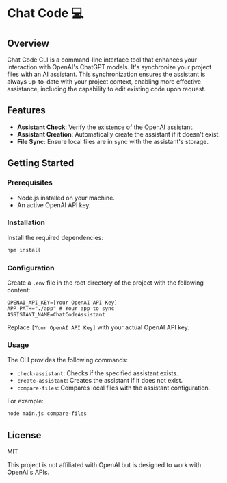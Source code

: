 
# Chat Code 💻

## Overview
Chat Code CLI is a command-line interface tool that enhances your interaction with OpenAI's ChatGPT models. It's synchronize your project files with an AI assistant. This synchronization ensures the assistant is always up-to-date with your project context, enabling more effective assistance, including the capability to edit existing code upon request.

## Features
- **Assistant Check**: Verify the existence of the OpenAI assistant.
- **Assistant Creation**: Automatically create the assistant if it doesn't exist.
- **File Sync**: Ensure local files are in sync with the assistant's storage.

## Getting Started

### Prerequisites
- Node.js installed on your machine.
- An active OpenAI API key.

### Installation
Install the required dependencies:
```bash
npm install
```

### Configuration
Create a `.env` file in the root directory of the project with the following content:
```env
OPENAI_API_KEY=[Your OpenAI API Key]
APP_PATH="./app" # Your app to sync
ASSISTANT_NAME=ChatCodeAssistant
```
Replace `[Your OpenAI API Key]` with your actual OpenAI API key.

### Usage
The CLI provides the following commands:
- `check-assistant`: Checks if the specified assistant exists.
- `create-assistant`: Creates the assistant if it does not exist.
- `compare-files`: Compares local files with the assistant configuration.


For example:
```bash
node main.js compare-files
```

## License
MIT

This project is not affiliated with OpenAI but is designed to work with OpenAI's APIs.
